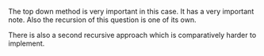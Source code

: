 The top down method is very important in this case. It has a very important note. Also the recursion of this question is one of its own.


There is also a second recursive approach which is comparatively harder to implement.
